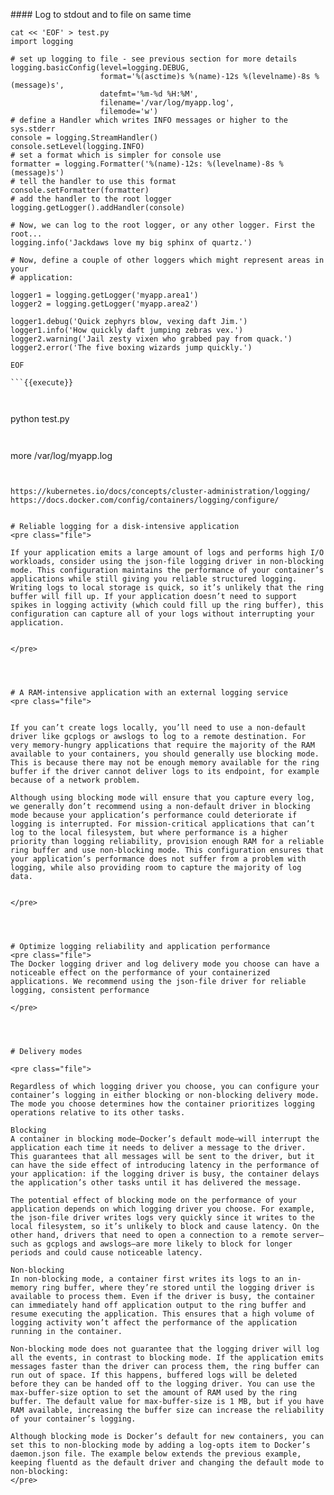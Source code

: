 #### Log to stdout and to file on same time






```
cat << 'EOF' > test.py
import logging

# set up logging to file - see previous section for more details
logging.basicConfig(level=logging.DEBUG,
                    format='%(asctime)s %(name)-12s %(levelname)-8s %(message)s',
                    datefmt='%m-%d %H:%M',
                    filename='/var/log/myapp.log',
                    filemode='w')
# define a Handler which writes INFO messages or higher to the sys.stderr
console = logging.StreamHandler()
console.setLevel(logging.INFO)
# set a format which is simpler for console use
formatter = logging.Formatter('%(name)-12s: %(levelname)-8s %(message)s')
# tell the handler to use this format
console.setFormatter(formatter)
# add the handler to the root logger
logging.getLogger().addHandler(console)

# Now, we can log to the root logger, or any other logger. First the root...
logging.info('Jackdaws love my big sphinx of quartz.')

# Now, define a couple of other loggers which might represent areas in your
# application:

logger1 = logging.getLogger('myapp.area1')
logger2 = logging.getLogger('myapp.area2')

logger1.debug('Quick zephyrs blow, vexing daft Jim.')
logger1.info('How quickly daft jumping zebras vex.')
logger2.warning('Jail zesty vixen who grabbed pay from quack.')
logger2.error('The five boxing wizards jump quickly.')

EOF

```{{execute}}



```
python test.py 
```{{execute}}


```
more /var/log/myapp.log
```{{execute}}


https://kubernetes.io/docs/concepts/cluster-administration/logging/
https://docs.docker.com/config/containers/logging/configure/


# Reliable logging for a disk-intensive application
<pre class="file">

If your application emits a large amount of logs and performs high I/O workloads, consider using the json-file logging driver in non-blocking mode. This configuration maintains the performance of your container’s applications while still giving you reliable structured logging. Writing logs to local storage is quick, so it’s unlikely that the ring buffer will fill up. If your application doesn’t need to support spikes in logging activity (which could fill up the ring buffer), this configuration can capture all of your logs without interrupting your application.


</pre>




# A RAM-intensive application with an external logging service
<pre class="file">


If you can’t create logs locally, you’ll need to use a non-default driver like gcplogs or awslogs to log to a remote destination. For very memory-hungry applications that require the majority of the RAM available to your containers, you should generally use blocking mode. This is because there may not be enough memory available for the ring buffer if the driver cannot deliver logs to its endpoint, for example because of a network problem.

Although using blocking mode will ensure that you capture every log, we generally don’t recommend using a non-default driver in blocking mode because your application’s performance could deteriorate if logging is interrupted. For mission-critical applications that can’t log to the local filesystem, but where performance is a higher priority than logging reliability, provision enough RAM for a reliable ring buffer and use non-blocking mode. This configuration ensures that your application’s performance does not suffer from a problem with logging, while also providing room to capture the majority of log data.


</pre>




# Optimize logging reliability and application performance
<pre class="file">
The Docker logging driver and log delivery mode you choose can have a noticeable effect on the performance of your containerized applications. We recommend using the json-file driver for reliable logging, consistent performance

</pre>




# Delivery modes

<pre class="file">

Regardless of which logging driver you choose, you can configure your container’s logging in either blocking or non-blocking delivery mode. The mode you choose determines how the container prioritizes logging operations relative to its other tasks.

Blocking
A container in blocking mode—Docker’s default mode—will interrupt the application each time it needs to deliver a message to the driver. This guarantees that all messages will be sent to the driver, but it can have the side effect of introducing latency in the performance of your application: if the logging driver is busy, the container delays the application’s other tasks until it has delivered the message.

The potential effect of blocking mode on the performance of your application depends on which logging driver you choose. For example, the json-file driver writes logs very quickly since it writes to the local filesystem, so it’s unlikely to block and cause latency. On the other hand, drivers that need to open a connection to a remote server—such as gcplogs and awslogs—are more likely to block for longer periods and could cause noticeable latency.

Non-blocking
In non-blocking mode, a container first writes its logs to an in-memory ring buffer, where they’re stored until the logging driver is available to process them. Even if the driver is busy, the container can immediately hand off application output to the ring buffer and resume executing the application. This ensures that a high volume of logging activity won’t affect the performance of the application running in the container.

Non-blocking mode does not guarantee that the logging driver will log all the events, in contrast to blocking mode. If the application emits messages faster than the driver can process them, the ring buffer can run out of space. If this happens, buffered logs will be deleted before they can be handed off to the logging driver. You can use the max-buffer-size option to set the amount of RAM used by the ring buffer. The default value for max-buffer-size is 1 MB, but if you have RAM available, increasing the buffer size can increase the reliability of your container’s logging.

Although blocking mode is Docker’s default for new containers, you can set this to non-blocking mode by adding a log-opts item to Docker’s daemon.json file. The example below extends the previous example, keeping fluentd as the default driver and changing the default mode to non-blocking:
</pre>
